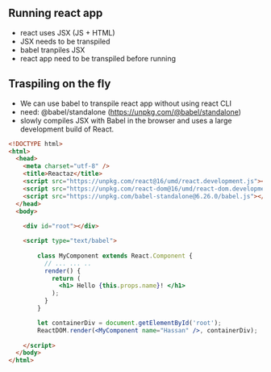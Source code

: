 ## Running react app
* react uses JSX (JS + HTML)
* JSX needs to be transpiled
* babel tranpiles JSX
* react app need to be transpiled before running

## Traspiling on the fly 
* We can use babel to transpile react app without using react CLI
* need: @babel/standalone (https://unpkg.com/@babel/standalone)
* slowly compiles JSX with Babel in the browser and uses a large development build of React.
```html
<!DOCTYPE html>
<html>
  <head>
    <meta charset="utf-8" />
    <title>Reactaz</title>
    <script src="https://unpkg.com/react@16/umd/react.development.js"></script>
    <script src="https://unpkg.com/react-dom@16/umd/react-dom.development.js"></script>
    <script src="https://unpkg.com/babel-standalone@6.26.0/babel.js"></script>
  </head>
  <body>
  
    <div id="root"></div>

    <script type="text/babel">
	
		class MyComponent extends React.Component {
		  // ... ... ..
		  render() {
			return (
			  <h1> Hello {this.props.name}! </h1>
			);
		  }
		}

		let containerDiv = document.getElementById('root');
		ReactDOM.render(<MyComponent name="Hassan" />, containerDiv);
		
    </script>
  </body>
</html>
```
